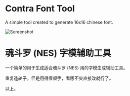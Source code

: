 # Contra Font Tool
A simple tool created to generate 16x16 chinese font.

![Screenshot](https://i.imgur.com/034MlGG.png)

# 魂斗罗 (NES) 字模辅助工具
一个简单的用于生成适合魂斗罗 (NES) 用的字模生成辅助工具。

重复造轮子，但是用得很顺手，看哪不爽直接改就行了。

以上。